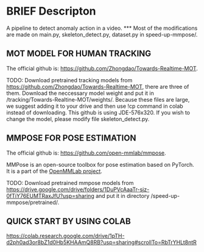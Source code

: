 # BRIEF Descripton
A pipeline to detect anomaly action in a video.
*** Most of the modifications are made on main.py, skeleton_detect.py, dataset.py in speed-up-mmpose/.

## MOT MODEL FOR HUMAN TRACKING

The official github is: https://github.com/Zhongdao/Towards-Realtime-MOT.

TODO:
Download pretrained tracking models from https://github.com/Zhongdao/Towards-Realtime-MOT, there are three of them. Download the neccessary model weight and put it in /tracking/Towards-Realtine-MOT/weights/. Because these files are large, we suggest adding it to your drive and then use !cp command in colab instead of downloading.
This github is using JDE-576x320. If you wish to change the model, please modify file skeleton_detect.py.

## MMPOSE FOR POSE ESTIMATION

The official github is: https://github.com/open-mmlab/mmpose.

MMPose is an open-source toolbox for pose estimation based on PyTorch.
It is a part of the [OpenMMLab project](https://github.com/open-mmlab).

TODO:
Download pretrained mmpose models from https://drive.google.com/drive/folders/1DuPVcAaaTr-sjz-0fTiY76EUMTRaxJfU?usp=sharing and put it in directory /speed-up-mmpose/pretrained/.

## QUICK START BY USING COLAB

https://colab.research.google.com/drive/1pTH-d2ph0ad3or8bZ1d0Hb5KHAAmQ8RB?usp=sharing#scrollTo=RbTrYHLt8ntR
